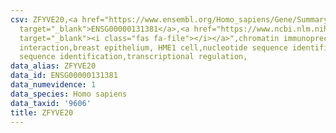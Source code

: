 ```yaml
---
csv: ZFYVE20,<a href="https://www.ensembl.org/Homo_sapiens/Gene/Summary?db=core;g=ENSG00000131381"
  target="_blank">ENSG00000131381</a>,<a href="https://www.ncbi.nlm.nih.gov/pubmed/22863008"
  target="_blank"><i class="fas fa-file"></i></a>",chromatin immunoprecipitation assay,direct
  interaction,breast epithelium, HME1 cell,nucleotide sequence identification,nucleotide
  sequence identification,transcriptional regulation,
data_alias: ZFYVE20
data_id: ENSG00000131381
data_numevidence: 1
data_species: Homo sapiens
data_taxid: '9606'
title: ZFYVE20
---
```


